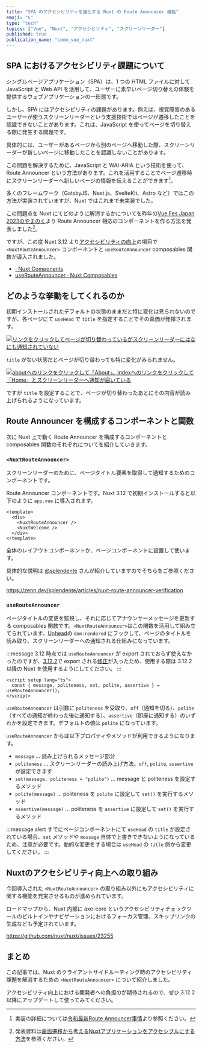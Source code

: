```yaml
---
title: "SPA のアクセシビリティを強化する Nuxt の Route Announcer 機能"
emoji: "♿"
type: "tech"
topics: ["Vue", "Nuxt", "アクセシビリティ", "スクリーンリーダー"]
published: true
publication_name: "comm_vue_nuxt"
---
```


## SPA におけるアクセシビリティ課題について

シングルページアプリケーション（SPA）は、1 つの HTML ファイルに対して JavaScript と Web API を活用して、ユーザーに素早いページ切り替えの体験を提供するウェブアプリケーションの一形態です。

しかし、SPA にはアクセシビリティの課題があります。例えば、視覚障害のあるユーザーが使うスクリーンリーダーという支援技術ではページが遷移したことを認識できないことがあります。これは、JavaScript を使ってページを切り替える際に発生する問題です。

具体的には、ユーザーがあるページから別のページへ移動した際、スクリーンリーダーが新しいページに移動したことを認識しないことがあります。

この問題を解決するために、JavaScript と WAI-ARIA という技術を使って、Route Announcer という方法があります。これを活用することでページ遷移時にスクリーンリーダーへ新しいページの情報を伝えることができます[^1]。

[^1]: 実装の詳細については[令和最新Route Announcer事情](https://2023.yamanoku.net/2023-12-15/)より参照ください。

多くのフレームワーク（GatsbyJS、Next.js、SvelteKit、Astro など）ではこの方法が実装されていますが、Nuxt ではこれまで未実装でした。

この問題点を Nuxt にてどのように解消するかについてを昨年の[Vue Fes Japan 2023のやまのく](https://vuefes.jp/2023/sessions/yamanoku)より Route Announcer 相応のコンポーネントを作る方法を発表しました[^2]。

[^2]: 発表資料は[画面遷移から考えるNuxtアプリケーションをアクセシブルにする方法](https://yamanoku.net/vuefes-japan-2023/ja/)を参照ください。

ですが、この度 Nuxt 3.12 より[アクセシビリティの向上](https://nuxt.com/blog/v3-12#built-in-accessibility-improvements)の項目で `<NuxtRouteAnnouncer>` コンポーネントと `useRouteAnnouncer` composables 関数が導入されました。

* [<NuxtRouteAnnouncer> · Nuxt Components](https://nuxt.com/docs/api/components/nuxt-route-announcer)
* [useRouteAnnouncer · Nuxt Composables](https://nuxt.com/docs/api/composables/use-route-announcer)

## どのような挙動をしてくれるのか

初期インストールされたデフォルトの状態のままだと特に変化は見られないのですが、各ページにて `useHead` で `title` を指定することでその真価が発揮されます。

[![リンクをクリックしてページが切り替わっているがスクリーンリーダーにはなにも通知されていない](https://i.gyazo.com/bd67f964f7a2d4cdd7c577257aa74538.gif)](https://gyazo.com/bd67f964f7a2d4cdd7c577257aa74538)

`title` がない状態だとページが切り替わっても特に変化がみられません。

[![aboutへのリンクをクリックして「About」、indexへのリンクをクリックして「Home」とスクリーンリーダーへ通知が届いている](https://i.gyazo.com/a21b5a1b491e64758219d44d3fbf1cfb.gif)](https://gyazo.com/a21b5a1b491e64758219d44d3fbf1cfb)

ですが `title` を設定することで、ページが切り替わったあとにその内容が読み上げられるようになっています。

## Route Announcer を構成するコンポーネントと関数

次に Nuxt 上で動く Route Announcer を構成するコンポーネントと composables 関数のそれぞれについてを紹介していきます。

### `<NuxtRouteAnnouncer>`

スクリーンリーダーのために、ページタイトル要素を取得して通知するためのコンポーネントです。

Route Announcer コンポーネントです。Nuxt 3.12 で初期インストールすると以下のように `app.vue` に導入されます。

```vue
<template>
  <div>
    <NuxtRouteAnnouncer />
    <NuxtWelcome />
  </div>
</template>
```

全体のレイアウトコンポーネントか、ページコンポーネントに設置して使います。

具体的な説明は [@splendente](https://zenn.dev/splendente) さんが紹介していますのでそちらをご参照ください。

https://zenn.dev/splendente/articles/nuxt-route-announcer-verification

### `useRouteAnnouncer`

ページタイトルの変更を監視し、それに応じてアナウンサーメッセージを更新する composables 関数です。`<NuxtRouteAnnouncer>`はこの関数を活用して組み立てられています。[Unhead](https://unhead.unjs.io/)の `dom:rendered` にフックして、ページのタイトルを読み取り、スクリーンリーダーへの通知される仕組みになっています。

:::message
3.12 時点では `useRouteAnnouncer` が export されておらず使えなかったのですが、[3.12.2](https://github.com/nuxt/nuxt/releases/tag/v3.12.2)で export される[修正](https://github.com/nuxt/nuxt/pull/27562)が入ったため、使用する際は 3.12.2 以降の Nuxt を使用するようにしてください。
:::

```vue
<script setup lang="ts">
  const { message, politeness, set, polite, assertive } = useRouteAnnouncer();
</script>
```

`useRouteAnnouncer` は引数に `politeness` を受取り、`off`（通知を切る）、`polite`（すべての通知が終わった後に通知する）、`assertive`（即座に通知する）のいずれかを設定できます。デフォルトの値は `polite` になっています。

`useRouteAnnouncer` からは以下プロパティやメソッドが利用できるようになります。

- `message` ... 読み上げられるメッセージ部分
- `politeness` ... スクリーンリーダーの読み上げ方法。`off`, `polite`, `assertive` が設定できます
- `set(message, politeness = "polite")` ... message と politeness を設定するメソッド
- `polite(message)` ... politeness を `polite` に設定して `set()` を実行するメソッド
- `assertive(message)` ... politeness を `assertive` に設定して `set()` を実行するメソッド

:::message alert
すでにページコンポーネントにて `useHead` の `title` が設定されている場合、`set` メソッドや `message` 自体で上書きできないようになっているため、注意が必要です。動的な変更をする場合は `useHead` の `title` 側から変更してください。
:::

## Nuxtのアクセシビリティ向上への取り組み

今回導入された `<NuxtRouteAnnouncer>` の取り組み以外にもアクセシビリティに関する機能を充実させるものが進められています。

ロードマップから、Nuxt 内部に axe-core というアクセシビリティチェックツールのビルトインやナビゲーションにおけるフォーカス管理、スキップリンクの生成なども予定されています。

https://github.com/nuxt/nuxt/issues/23255

## まとめ

この記事では、Nuxt のクライアントサイドルーティング時のアクセシビリティ課題を解消するための `<NuxtRouteAnnouncer>` について紹介しました。

アクセシビリティ向上における開発者への負担のが期待されるので、ぜひ 3.12.2 以降にアップデートして使ってみてください。


